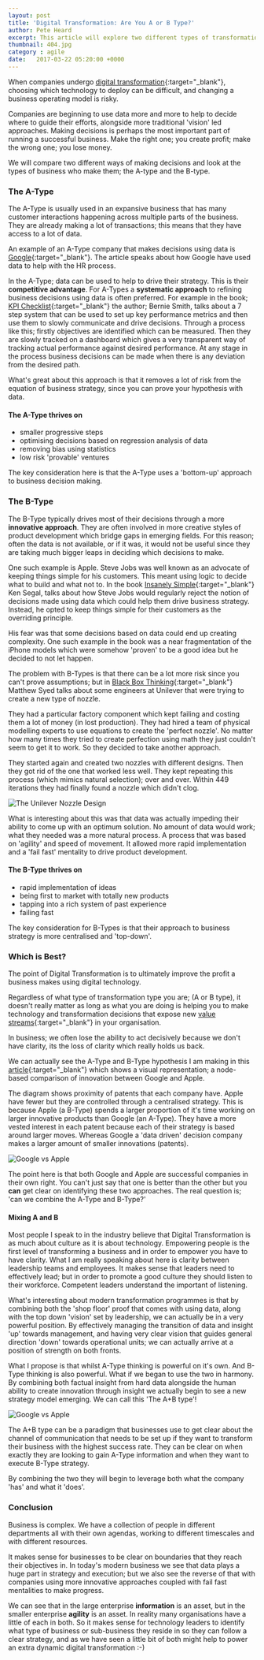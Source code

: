 ```yaml
---
layout: post
title: 'Digital Transformation: Are You A or B Type?'
author: Pete Heard
excerpt: This article will explore two different types of transformation types using data and more traditional trial and error techniques
thumbnail: 404.jpg
category : agile
date:   2017-03-22 05:20:00 +0000
---
```


When companies undergo [digital transformation](/no-one-understands-digital-transformation-heres-why/){:target="_blank"}, choosing which technology to deploy can be difficult, and changing a business operating model is risky. 

Companies are beginning to use data more and more to help to decide where to guide their efforts, alongside more traditional 'vision' led approaches. Making decisions is perhaps the most important part of running a successful business. Make the right one; you create profit; make the wrong one; you lose money. 

We will compare two different ways of making decisions and look at the types of business who make them; the A-type and the B-type.

### The A-Type

The A-Type is usually used in an expansive business that has many customer interactions happening across multiple parts of the business. They are already making a lot of transactions; this means that they have access to a lot of data. 

An example of an A-Type company that makes decisions using data is [Google](http://www.smartdatacollective.com/bernardmarr/85871/analytics-google-great-example-data-driven-decision-making){:target="_blank"}. The article speaks about how Google have used data to help with the HR process. 

In the A-Type; data can be used to help to drive their strategy. This is their **competitive advantage**. For A-Types a **systematic approach** to refining business decisions using data is often preferred. For example in the book; [KPI Checklist](https://www.amazon.co.uk/KPI-Checklists-Bernie-Smith-ebook/dp/B00GKMOIKK/ref=sr_1_1?ie=UTF8&qid=1489392095&sr=8-1&keywords=bernie+smith){:target="_blank"} the author; Bernie Smith, talks about a 7 step system that can be used to set up key performance metrics and then use them to slowly communicate and drive decisions. Through a process like this; firstly objectives are identified which can be measured. Then they are slowly tracked on a dashboard which gives a very transparent way of tracking actual performance against desired performance. At any stage in the process business decisions can be made when there is any deviation from the desired path.

What's great about this approach is that it removes a lot of risk from the equation of business strategy, since you can prove your hypothesis with data.

#### The A-Type thrives on

- smaller progressive steps 
- optimising decisions based on regression analysis of data
- removing bias using statistics
- low risk 'provable' ventures

The key consideration here is that the A-Type uses a 'bottom-up' approach to business decision making.

### The B-Type

The B-Type typically drives most of their decisions through a more **innovative approach**. They are often involved in more creative styles of product development which bridge gaps in emerging fields. For this reason; often the data is not available, or if it was, it would not be useful since they are taking much bigger leaps in deciding which decisions to make.

One such example is Apple. Steve Jobs was well known as an advocate of keeping things simple for his customers. This meant using logic to decide what to build and what not to. In the book [Insanely Simple](https://www.amazon.co.uk/dp/B007N72M9K/ref=dp-kindle-redirect?_encoding=UTF8&btkr=1){:target="_blank"} Ken Segal, talks about how Steve Jobs would regularly reject the notion of decisions made using data which could help them drive business strategy. Instead, he opted to keep things simple for their customers as the overriding principle. 

His fear was that some decisions based on data could end up creating complexity. One such example in the book was a near fragmentation of the iPhone models which were somehow 'proven' to be a good idea but he decided to not let happen.

The problem with B-Types is that there can be a lot more risk since you can't prove assumptions; but in [Black Box Thinking](https://www.amazon.co.uk/dp/B00PW634YQ/ref=dp-kindle-redirect?_encoding=UTF8&btkr=1){:target="_blank"} Matthew Syed talks about some engineers at Unilever that were trying to create a new type of nozzle. 

They had a particular factory component which kept failing and costing them a lot of money (in lost production). They had hired a team of physical modelling experts to use equations to create the 'perfect nozzle'. No matter how many times they tried to create perfection using math they just couldn't seem to get it to work. So they decided to take another approach.

They started again and created two nozzles with different designs. Then they got rid of the one that worked less well. They kept repeating this process (which mimics natural selection); over and over. Within 449 iterations they had finally found a nozzle which didn't clog.

![The Unilever Nozzle Design](images/2_image.jpg "The Unilever Nozzle Design") 

What is interesting about this was that data was actually impeding their ability to come up with an optimum solution. No amount of data would work; what they needed was a more natural process. A process that was based on 'agility' and speed of movement. It allowed more rapid implementation and a 'fail fast' mentality to drive product development.

#### The B-Type thrives on

- rapid implementation of ideas
- being first to market with totally new products
- tapping into a rich system of past experience
- failing fast

The key consideration for B-Types is that their approach to business strategy is more centralised and 'top-down'.

### Which is Best?

The point of Digital Transformation is to ultimately improve the profit a business makes using digital technology.

Regardless of what type of transformation type you are; (A or B type), it doesn't really matter as long as what you are doing is helping you to make technology and transformation decisions that expose new [value streams](https://www.isixsigma.com/dictionary/value-stream-mapping/){:target="_blank"} in your organisation. 

In business; we often lose the ability to act decisively because we don't have clarity, its the loss of clarity which really holds us back.

We can actually see the A-Type and B-Type hypothesis I am making in this [article](https://www.fastcodesign.com/3068474/the-real-difference-between-google-and-apple){:target="_blank"} which shows a visual representation; a node-based comparison of innovation between Google and Apple. 

The diagram shows proximity of patents that each company have. Apple have fewer but they are controlled through a centralised strategy. This is because Apple (a B-Type) spends a larger proportion of it's time working on larger innovative products than Google (an A-Type). They have a more vested interest in each patent because each of their strategy is based around larger moves. Whereas Google a 'data driven' decision company  makes a larger amount of smaller innovations (patents). 

![Google vs Apple](images/1_image.jpg "Architecture of Angular 2 App")

The point here is that both Google and Apple are successful companies in their own right. You can't just say that one is better than the other but you **can** get clear on identifying these two approaches. The real question is; 'can we combine the A-Type and B-Type?'

#### Mixing A and B

Most people I speak to in the industry believe that Digital Transformation is as much about culture as it is about technology. Empowering people is the first level of transforming a business and in order to empower you have to have clarity. What I am really speaking about here is clarity between leadership teams and employees. It makes sense that leaders need to effectively lead; but in order to promote a good culture they should listen to their workforce. Competent leaders understand the important of listening.

What's interesting about modern transformation programmes is that by combining both the 'shop floor' proof that comes with using data, along with the top down 'vision' set by leadership, we can actually be in a very powerful position. By effectively managing the transition of data and insight 'up' towards management, and having very clear vision that guides general direction 'down' towards operational units; we can actually arrive at a position of strength on both fronts. 

What I propose is that whilst A-Type thinking is powerful on it's own. And B-Type thinking is also powerful. What if we began to use the two in harmony. By combining both factual insight from hard data alongside the human ability to create innovation through insight we actually begin to see a new strategy model emerging. We can call this 'The A+B type'!

![Google vs Apple](images/3_image.png "Architecture of Angular 2 App")

The A+B type can be a paradigm that businesses use to get clear about the channel of communication that needs to be set up if they want to transform their business with the highest success rate. They can be clear on when exactly they are looking to gain A-Type information and when they want to execute B-Type strategy. 

By combining the two they will begin to leverage both what the company 'has' and what it 'does'.

### Conclusion 

Business is complex. We have a collection of people in different departments all with their own agendas, working to different timescales and with different resources. 

It makes sense for businesses to be clear on boundaries that they reach their objectives in. In today's modern business we see that data plays a huge part in strategy and execution; but we also see the reverse of that with companies using more innovative approaches coupled with fail fast mentalities to make progress.

We can see that in the large enterprise **information** is an asset, but in the smaller enterprise **agility** is an asset. In reality many organisations have a little of each in both. So it makes sense for technology leaders to identify what type of business or sub-business they reside in so they can follow a clear strategy, and as we have seen a little bit of both might help to power an extra dynamic digital transformation :-)